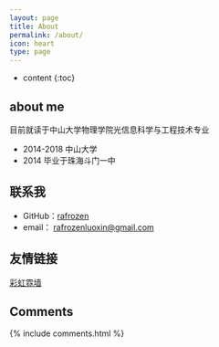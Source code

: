 ```yaml
---
layout: page
title: About
permalink: /about/
icon: heart
type: page
---
```


* content
{:toc}

## about me

目前就读于中山大学物理学院光信息科学与工程技术专业

* 2014-2018 中山大学
* 2014 毕业于珠海斗门一中

## 联系我

* GitHub：[rafrozen](https://github.com/rafrozen)
* email： rafrozenluoxin@gmail.com

## 友情链接

[彩虹霓墙](http://luoml.xyz)

## Comments

{% include comments.html %}
